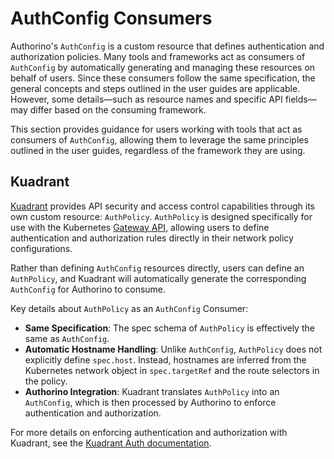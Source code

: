 # AuthConfig Consumers
Authorino's `AuthConfig` is a custom resource that defines authentication and authorization policies. Many tools and frameworks act
as consumers of `AuthConfig` by automatically generating and managing these resources on behalf of users. Since these consumers
follow the same specification, the general concepts and steps outlined in the user guides are applicable.
However, some details—such as resource names and specific API fields—may differ based on the consuming framework.

This section provides guidance for users working with tools that act as consumers of `AuthConfig`, allowing them to leverage the
same principles outlined in the user guides, regardless of the framework they are using.

## Kuadrant
[Kuadrant](https://kuadrant.io/) provides API security and access control capabilities through its own custom resource: `AuthPolicy`.
`AuthPolicy` is designed specifically for use with the Kubernetes [Gateway API](https://gateway-api.sigs.k8s.io/), allowing users
to define authentication and authorization rules directly in their network policy configurations.

Rather than defining `AuthConfig` resources directly, users can define an `AuthPolicy`, and Kuadrant will automatically
generate the corresponding `AuthConfig` for Authorino to consume.

Key details about `AuthPolicy` as an `AuthConfig` Consumer:

- **Same Specification**: The spec schema of `AuthPolicy` is effectively the same as `AuthConfig`.
- **Automatic Hostname Handling**: Unlike `AuthConfig`, `AuthPolicy` does not explicitly define `spec.host`. Instead, hostnames are
inferred from the Kubernetes network object in `spec.targetRef` and the route selectors in the policy.
- **Authorino Integration**: Kuadrant translates `AuthPolicy` into an `AuthConfig`, which is then processed by Authorino to enforce
authentication and authorization.

For more details on enforcing authentication and authorization with Kuadrant, see the
[Kuadrant Auth documentation](https://docs.kuadrant.io/latest/kuadrant-operator/doc/overviews/auth/).
